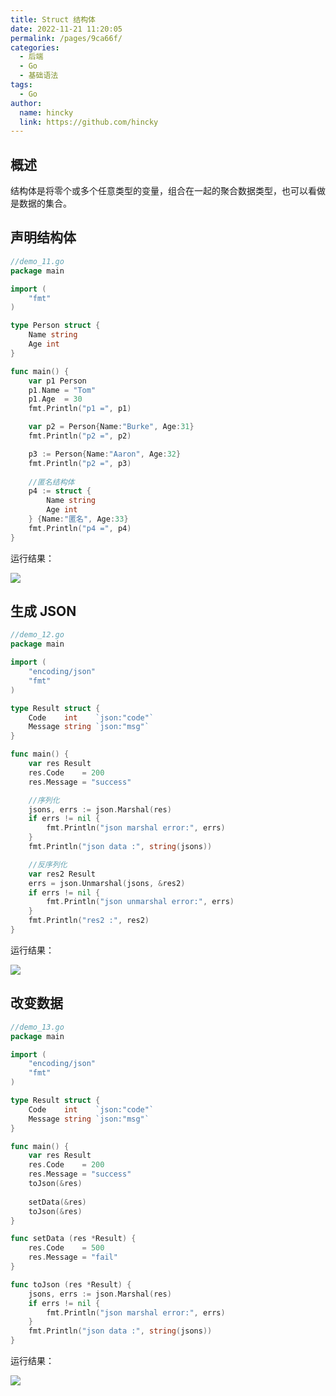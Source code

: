 ```yaml
---
title: Struct 结构体
date: 2022-11-21 11:20:05
permalink: /pages/9ca66f/
categories:
  - 后端
  - Go
  - 基础语法
tags:
  - Go
author: 
  name: hincky
  link: https://github.com/hincky
---
```

## 概述

结构体是将零个或多个任意类型的变量，组合在一起的聚合数据类型，也可以看做是数据的集合。

## 声明结构体

```go
//demo_11.go
package main

import (
	"fmt"
)

type Person struct {
	Name string
	Age int
}

func main() {
	var p1 Person
	p1.Name = "Tom"
	p1.Age  = 30
	fmt.Println("p1 =", p1)

	var p2 = Person{Name:"Burke", Age:31}
	fmt.Println("p2 =", p2)

	p3 := Person{Name:"Aaron", Age:32}
	fmt.Println("p2 =", p3)
	
	//匿名结构体
	p4 := struct {
		Name string
		Age int
	} {Name:"匿名", Age:33}
	fmt.Println("p4 =", p4)
}
```
运行结果：

![](https://hincky-blog.oss-cn-guangzhou.aliyuncs.com/02-backend/go/base/img/5_go_1.png)

## 生成 JSON

```go
//demo_12.go
package main

import (
	"encoding/json"
	"fmt"
)

type Result struct {
	Code    int    `json:"code"`
	Message string `json:"msg"`
}

func main() {
	var res Result
	res.Code    = 200
	res.Message = "success"

	//序列化
	jsons, errs := json.Marshal(res)
	if errs != nil {
		fmt.Println("json marshal error:", errs)
	}
	fmt.Println("json data :", string(jsons))

	//反序列化
	var res2 Result
	errs = json.Unmarshal(jsons, &res2)
	if errs != nil {
		fmt.Println("json unmarshal error:", errs)
	}
	fmt.Println("res2 :", res2)
}
```
运行结果：

![](https://hincky-blog.oss-cn-guangzhou.aliyuncs.com/02-backend/go/base/img/5_go_2.png)

## 改变数据

```go
//demo_13.go
package main

import (
	"encoding/json"
	"fmt"
)

type Result struct {
	Code    int    `json:"code"`
	Message string `json:"msg"`
}

func main() {
	var res Result
	res.Code    = 200
	res.Message = "success"
	toJson(&res)
	
	setData(&res)
	toJson(&res)
}

func setData (res *Result) {
	res.Code    = 500
	res.Message = "fail"
}

func toJson (res *Result) {
	jsons, errs := json.Marshal(res)
	if errs != nil {
		fmt.Println("json marshal error:", errs)
	}
	fmt.Println("json data :", string(jsons))
}
```

运行结果：

![](https://hincky-blog.oss-cn-guangzhou.aliyuncs.com/02-backend/go/base/img/5_go_3.png)